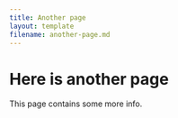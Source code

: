 ```yaml
---
title: Another page
layout: template
filename: another-page.md
---
```


# Here is another page

This page contains some more info.
